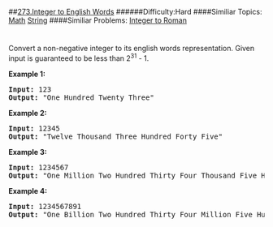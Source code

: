 ##[273.Integer to English Words](https://leetcode.com/problems/integer-to-english-words/description/ "273.Integer to English Words")
######Difficulty:Hard
####Similiar Topics:
  [Math](https://leetcode.com//tag/math)  [String](https://leetcode.com//tag/string)
####Similiar Problems:
  [Integer to Roman](https://leetcode.com//problems/integer-to-roman)
<div class="question-description__3U1T" style="padding-top: 10px;"><div><p>Convert a non-negative integer to its english words representation. Given input is guaranteed to be less than 2<sup>31</sup> - 1.</p>

<p><b>Example 1:</b></p>

<pre><b>Input:</b> 123
<b>Output:</b> "One Hundred Twenty Three"
</pre>

<p><b>Example 2:</b></p>

<pre><b>Input:</b> 12345
<b>Output:</b> "Twelve Thousand Three Hundred Forty Five"</pre>

<p><b>Example 3:</b></p>

<pre><b>Input:</b> 1234567
<b>Output:</b> "One Million Two Hundred Thirty Four Thousand Five Hundred Sixty Seven"
</pre>

<p><b>Example 4:</b></p>

<pre><b>Input:</b> 1234567891
<b>Output:</b> "One Billion Two Hundred Thirty Four Million Five Hundred Sixty Seven Thousand Eight Hundred Ninety One"
</pre>
</div></div><div> </div><div> </div><div> </div><div> </div><div> </div><div> </div><div> </div><div> </div><div> </div><div> </div><div> </div><div> </div><div> </div><div> </div><div> </div><div> </div><div> </div><div> </div><div> </div><div> </div><div> </div><div> </div><div> </div><div> </div><div> </div><div> </div><div> </div><div> </div><div> </div><div> </div><div> </div><div> </div><div> </div><div> </div><div> </div><div> </div><div> </div><div> </div><div> </div><div> </div><div> </div><div> </div><div> </div><div> </div><div> </div><div> </div><div> </div><div> </div><div> </div><div> </div><div> </div><div> </div><div> </div><div> </div><div> </div><div> </div><div> </div><div> </div><div> </div><div> </div><div> </div><div> </div><div> </div><div> </div><div> </div><div> </div><div> </div><div> </div><div> </div><div> </div><div> </div><div> </div><div> </div><div> </div><div> </div><div> </div><div> </div><div> </div><div> </div><div> </div><div> </div><div> </div><div> </div><div> </div><div> </div><div> </div><div> </div><div> </div><div> </div><div> </div><div> </div><div> </div><div> </div><div> </div><div> </div><div> </div><div> </div><div> </div><div> </div><div> </div><div> </div><div> </div><div> </div><div> </div><div> </div><div> </div><div> </div><div> </div><div> </div><div> </div><div> </div><div> </div>